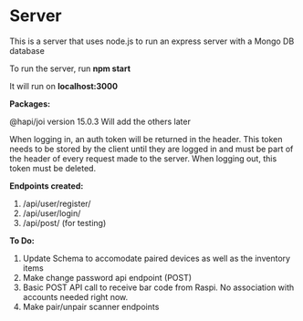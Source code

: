 # Server

This is a server that uses node.js to run an express server with a Mongo DB database

To run the server, run <b>npm start</b><endl>
  
It will run on <b>localhost:3000</b>

<b>Packages:</b>

@hapi/joi version 15.0.3
Will add the others later

When logging in, an auth token will be returned in the header. This token needs to be stored by the client until they are logged in and must be part of the header of every request made to the server.
When logging out, this token must be deleted.

<b>Endpoints created:</b>

1. /api/user/register/
2. /api/user/login/
3. /api/post/ (for testing)

<b>To Do:</b>

1. Update Schema to accomodate paired devices as well as the inventory items
2. Make change password api endpoint (POST)
3. Basic POST API call to receive bar code from Raspi. No association with accounts needed right now.
4. Make pair/unpair scanner endpoints
